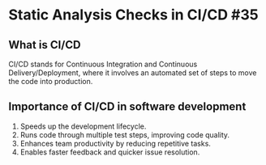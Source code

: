 # Static Analysis Checks in CI/CD #35

## What is CI/CD

CI/CD stands for Continuous Integration and Continuous Delivery/Deployment, where it involves an automated set of steps to move the code into production.

## Importance of CI/CD in software development
1. Speeds up the development lifecycle.
2. Runs code through multiple test steps, improving code quality.
3. Enhances team productivity by reducing repetitive tasks.
4. Enables faster feedback and quicker issue resolution.


